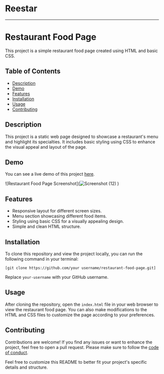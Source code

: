 # Reestar
---

# Restaurant Food Page

This project is a simple restaurant food page created using HTML and basic CSS.

## Table of Contents

- [Description](#description)
- [Demo](#demo)
- [Features](#features)
- [Installation](#installation)
- [Usage](#usage)
- [Contributing](#contributing)


## Description

This project is a static web page designed to showcase a restaurant's menu and highlight its specialties. It includes basic styling using CSS to enhance the visual appeal and layout of the page.

## Demo

You can see a live demo of this project [here](file:///C:/Users/User/Desktop/FSWD2/index.html).

![Restaurant Food Page Screenshot](![Screenshot (12)](https://github.com/vishnu899/Reestar/assets/173874095/45f41761-a1de-4184-baf9-f269637037b1)
)

## Features

- Responsive layout for different screen sizes.
- Menu section showcasing different food items.
- Styling using basic CSS for a visually appealing design.
- Simple and clean HTML structure.

## Installation

To clone this repository and view the project locally, you can run the following command in your terminal:

```
[git clone https://github.com/your username/restaurant-food-page.git]
```

Replace `your-username` with your GitHub username.

## Usage

After cloning the repository, open the `index.html` file in your web browser to view the restaurant food page. You can also make modifications to the HTML and CSS files to customize the page according to your preferences.

## Contributing

Contributions are welcome! If you find any issues or want to enhance the project, feel free to open a pull request. Please make sure to follow the [code of conduct](CODE_OF_CONDUCT.md).



Feel free to customize this README to better fit your project's specific details and structure.
